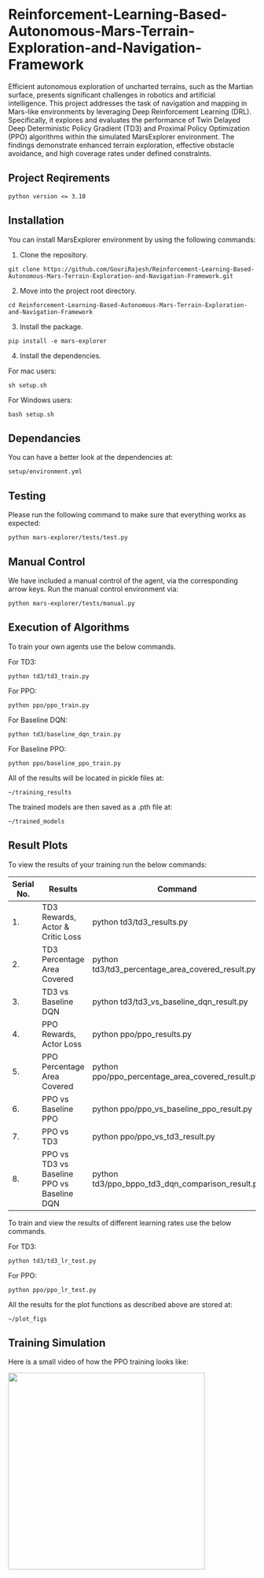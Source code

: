 # Reinforcement-Learning-Based-Autonomous-Mars-Terrain-Exploration-and-Navigation-Framework

Efficient autonomous exploration of uncharted terrains, such as the Martian surface, presents significant challenges in robotics and artificial intelligence. This project addresses the task of navigation and mapping in Mars-like environments by leveraging Deep Reinforcement Learning (DRL). Specifically, it explores and evaluates the performance of Twin Delayed Deep Deterministic Policy Gradient (TD3) and Proximal Policy Optimization (PPO) algorithms within the simulated MarsExplorer environment. The findings demonstrate enhanced terrain exploration, effective obstacle avoidance, and high coverage rates under defined constraints.

## Project Reqirements
```
python version <= 3.10
```

## Installation

You can install MarsExplorer environment by using the following commands:

1. Clone the repository.
```shell
git clone https://github.com/GouriRajesh/Reinforcement-Learning-Based-Autonomous-Mars-Terrain-Exploration-and-Navigation-Framework.git
```
2. Move into the project root directory.
```shell
cd Reinforcement-Learning-Based-Autonomous-Mars-Terrain-Exploration-and-Navigation-Framework
```
3. Install the package.
```shell
pip install -e mars-explorer
```
4. Install the dependencies.

For mac users:
```shell
sh setup.sh
```
For Windows users:
```shell
bash setup.sh
```
## Dependancies

You can have a better look at the dependencies at:
```shell
setup/environment.yml
```
## Testing

Please run the following command to make sure that everything works as expected:

```shell
python mars-explorer/tests/test.py
```

## Manual Control

We have included a manual control of the agent, via the corresponding arrow keys. Run the manual control environment via:

```shell
python mars-explorer/tests/manual.py
```

## Execution of Algorithms

To train your own agents use the below commands.

For TD3:
```shell
python td3/td3_train.py
```
For PPO:
```shell
python ppo/ppo_train.py
```
For Baseline DQN:
```shell
python td3/baseline_dqn_train.py
```
For Baseline PPO:
```shell
python ppo/baseline_ppo_train.py
```
All of the results will be located in pickle files at:
```
~/training_results
```
The trained models are then saved as a .pth file at:
```
~/trained_models
```
## Result Plots

To view the results of your training run the below commands:

| Serial No. | Results                                    | Command                   |
|------------|--------------------------------------------|---------------------------|
| 1.         | TD3 Rewards, Actor & Critic Loss           | python td3/td3_results.py |
| 2.         | TD3 Percentage Area Covered                | python td3/td3_percentage_area_covered_result.py |
| 3.         | TD3 vs Baseline DQN                        | python td3/td3_vs_baseline_dqn_result.py |
| 4.         | PPO Rewards, Actor Loss                    | python ppo/ppo_results.py |
| 5.         | PPO Percentage Area Covered                | python ppo/ppo_percentage_area_covered_result.py |
| 6.         | PPO vs Baseline PPO                        | python ppo/ppo_vs_baseline_ppo_result.py |
| 7.         | PPO vs TD3                                 | python ppo/ppo_vs_td3_result.py |
| 8.         | PPO vs TD3 vs Baseline PPO vs Baseline DQN | python td3/ppo_bppo_td3_dqn_comparison_result.py |

To train and view the results of different learning rates use the below commands.

For TD3:
```shell
python td3/td3_lr_test.py
```
For PPO:
```shell
python ppo/ppo_lr_test.py
```
All the results for the plot functions as described above are stored at:
```
~/plot_figs
```
## Training Simulation

Here is a small video of how the PPO training looks like:

<img src="utils/Mars-Explorer-V1.gif" width="400" height="400">
